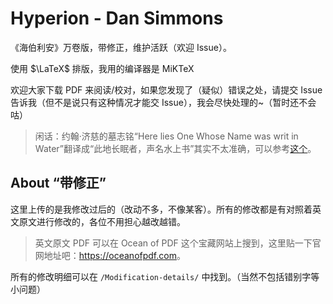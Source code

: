 # Hyperion - Dan Simmons

《海伯利安》万卷版，带修正，维护活跃（欢迎 $\mathrm{Issue}$）。

使用 $\LaTeX$ 排版，我用的编译器是 $\mathrm{MiKTeX}$

欢迎大家下载 $\mathrm{PDF}$ 来阅读/校对，如果您发现了（疑似）错误之处，请提交 $\mathrm{Issue}$ 告诉我（但不是说只有这种情况才能交 $\mathrm{Issue}$），我会尽快处理的~（暂时还不会咕）

> 闲话：约翰·济慈的墓志铭“Here lies One Whose Name was writ in Water”翻译成“此地长眠者，声名水上书”其实不太准确，可以参考[这个](https://www.zhihu.com/question/360390546/answer/2399226474)。

## About “带修正”

这里上传的是我修改过后的（改动不多，不像某客）。所有的修改都是有对照着英文原文进行修改的，各位不用担心越改越错。

> 英文原文 PDF 可以在 Ocean of PDF 这个宝藏网站上搜到，这里贴一下官网地址吧：<https://oceanofpdf.com>。

所有的修改明细可以在 `/Modification-details/` 中找到。（当然不包括错别字等小问题）
